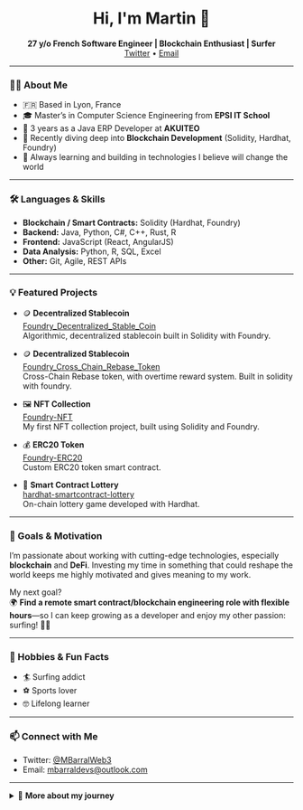 <!--
**MBarralDevs/MBarralDevs** is a ✨ special ✨ repository because its `README.md` (this file) appears on your GitHub profile.
-->

<h1 align="center">Hi, I'm Martin 👋</h1>
<p align="center">
  <b>27 y/o French Software Engineer | Blockchain Enthusiast | Surfer</b><br>
  <a href="https://x.com/MBarralWeb3">Twitter</a> • <a href="mailto:mbarraldevs@outlook.com">Email</a>
</p>

---

### 👨‍💻 About Me

- 🇫🇷 Based in Lyon, France
- 🎓 Master’s in Computer Science Engineering from <b>EPSI IT School</b>
- 💼 3 years as a Java ERP Developer at <b>AKUITEO</b>
- 🌱 Recently diving deep into **Blockchain Development** (Solidity, Hardhat, Foundry)
- 🚀 Always learning and building in technologies I believe will change the world

---

### 🛠️ Languages & Skills

- **Blockchain / Smart Contracts:** Solidity (Hardhat, Foundry)
- **Backend:** Java, Python, C#, C++, Rust, R
- **Frontend:** JavaScript (React, AngularJS)
- **Data Analysis:** Python, R, SQL, Excel
- **Other:** Git, Agile, REST APIs

---

### 💡 Featured Projects

- 🪙 **Decentralized Stablecoin**  
  [Foundry_Decentralized_Stable_Coin](https://github.com/MBarralDevs/Foundry_Decentralized_Stable_Coin)  
  Algorithmic, decentralized stablecoin built in Solidity with Foundry.

- 🪙 **Decentralized Stablecoin**  
  [Foundry_Cross_Chain_Rebase_Token](https://github.com/MBarralDevs/Cross-Chain-Rebase-Token)  
  Cross-Chain Rebase token, with overtime reward system. Built in solidity with foundry.

- 🖼️ **NFT Collection**  
  [Foundry-NFT](https://github.com/MBarralDevs/Foundry-NFT)  
  My first NFT collection project, built using Solidity and Foundry.

- 💰 **ERC20 Token**  
  [Foundry-ERC20](https://github.com/MBarralDevs/Foundry-ERC20)  
  Custom ERC20 token smart contract.

- 🎲 **Smart Contract Lottery**  
  [hardhat-smartcontract-lottery](https://github.com/MBarralDevs/hardhat-smartcontract-lottery)  
  On-chain lottery game developed with Hardhat.

---

### 🎯 Goals & Motivation

I’m passionate about working with cutting-edge technologies, especially **blockchain** and **DeFi**. Investing my time in something that could reshape the world keeps me highly motivated and gives meaning to my work.

My next goal?  
🌍 **Find a remote smart contract/blockchain engineering role with flexible hours**—so I can keep growing as a developer and enjoy my other passion: surfing! 🏄‍♂️

---

### 🌊 Hobbies & Fun Facts

- 🏄 Surfing addict
- ⚽ Sports lover
- 🤓 Lifelong learner

---

### 📫 Connect with Me

- Twitter: [@MBarralWeb3](https://x.com/MBarralWeb3)
- Email: [mbarraldevs@outlook.com](mailto:mbarraldevs@outlook.com)

---

<details>
<summary>📝 <b>More about my journey</b></summary>

- Graduated from EPSI IT School, passionate about software craftsmanship
- 3 years building ERP solutions in Java at AKUITEO
- Deep dived into blockchain via Cyfrin Updraft online Solidity courses
- Always open to new challenges and collaborations—let’s build the future together!
</details>
